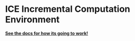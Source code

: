
# ICE Incremental Computation Environment

**[See the docs for how its going to work!](https://github.com/iceruntime/docs/blob/main/how-it-works.md)**




